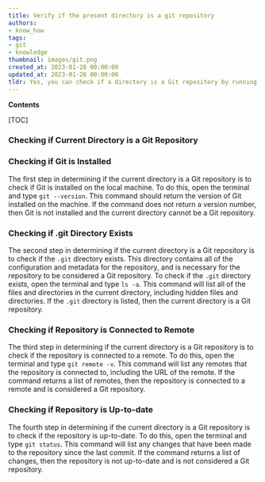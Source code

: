 ```yaml
---
title: Verify if the present directory is a git repository
authors:
- know_how
tags:
- git
- knowledge
thumbnail: images/git.png
created_at: 2023-01-28 00:00:00
updated_at: 2023-01-28 00:00:00
tldr: Yes, you can check if a directory is a Git repository by running the command `git rev-parse --is-inside-work-tree`.
---
```


**Contents**

[TOC]

### Checking if Current Directory is a Git Repository

### Checking if Git is Installed

The first step in determining if the current directory is a Git repository is to check if Git is installed on the local machine. To do this, open the terminal and type `git --version`. This command should return the version of Git installed on the machine. If the command does not return a version number, then Git is not installed and the current directory cannot be a Git repository.

### Checking if .git Directory Exists

The second step in determining if the current directory is a Git repository is to check if the `.git` directory exists. This directory contains all of the configuration and metadata for the repository, and is necessary for the repository to be considered a Git repository. To check if the `.git` directory exists, open the terminal and type `ls -a`. This command will list all of the files and directories in the current directory, including hidden files and directories. If the `.git` directory is listed, then the current directory is a Git repository.

### Checking if Repository is Connected to Remote

The third step in determining if the current directory is a Git repository is to check if the repository is connected to a remote. To do this, open the terminal and type `git remote -v`. This command will list any remotes that the repository is connected to, including the URL of the remote. If the command returns a list of remotes, then the repository is connected to a remote and is considered a Git repository.

### Checking if Repository is Up-to-date

The fourth step in determining if the current directory is a Git repository is to check if the repository is up-to-date. To do this, open the terminal and type `git status`. This command will list any changes that have been made to the repository since the last commit. If the command returns a list of changes, then the repository is not up-to-date and is not considered a Git repository.
